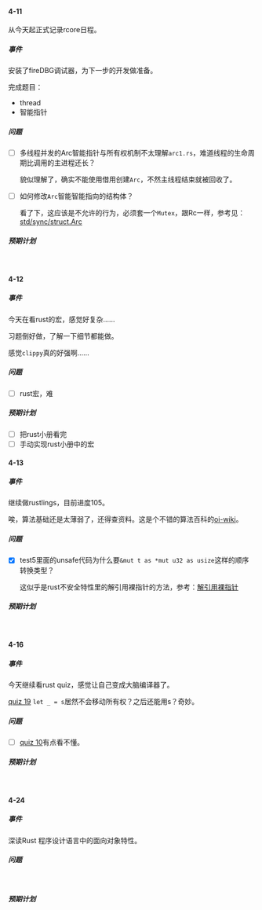 ‍

#### 4-11

从今天起正式记录rcore日程。

##### 事件

安装了fireDBG调试器，为下一步的开发做准备。

完成题目：

* thread
* 智能指针

##### 问题

* [ ] 多线程并发的Arc智能指针与所有权机制不太理解`arc1.rs`​，难道线程的生命周期比调用的主进程还长？

  貌似理解了，确实不能使用借用创建`Arc`​，不然主线程结束就被回收了。
* [ ] 如何修改`Arc`​智能智能指向的结构体？

  看了下，这应该是不允许的行为，必须套一个`Mutex`​，跟Rc一样，参考见：[std/sync/struct.Arc](https://rustwiki.org/zh-CN/std/sync/struct.Arc.html)

##### 预期计划

‍

#### 4-12

##### 事件

今天在看rust的宏，感觉好复杂……

习题倒好做，了解一下细节都能做。

感觉`clippy`​真的好强啊……

##### 问题

* [ ] rust宏，难

##### 预期计划

* [ ] 把rust小册看完
* [ ] 手动实现rust小册中的宏

#### 4-13

##### 事件

继续做rustlings，目前进度105。

唉，算法基础还是太薄弱了，还得查资料。这是个不错的算法百科的[oi-wiki](https://oi-wiki.org/)。

##### 问题

* [X] test5里面的unsafe代码为什么要`&mut t as *mut u32 as usize`​这样的顺序转换类型？

  这似乎是rust不安全特性里的解引用裸指针的方法，参考：[解引用裸指针](https://kaisery.github.io/trpl-zh-cn/ch19-01-unsafe-rust.html?highlight=*mut#%E8%A7%A3%E5%BC%95%E7%94%A8%E8%A3%B8%E6%8C%87%E9%92%88)​

##### 预期计划

‍

#### 4-16

##### 事件

今天继续看rust quiz，感觉让自己变成大脑编译器了。

[quiz 19](https://dtolnay.github.io/rust-quiz/10) `let _ = s`​居然不会移动所有权？之后还能用s？奇妙。

##### 问题

* [ ] [quiz 10](https://dtolnay.github.io/rust-quiz/10)有点看不懂。

##### 预期计划

‍

#### 4-24

##### 事件

深读Rust 程序设计语言中的面向对象特性。

##### 问题

‍

##### 预期计划

‍
